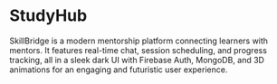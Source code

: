 # StudyHub
SkillBridge is a modern mentorship platform connecting learners with mentors. It features real-time chat, session scheduling, and progress tracking, all in a sleek dark UI with Firebase Auth, MongoDB, and 3D animations for an engaging and futuristic user experience.
